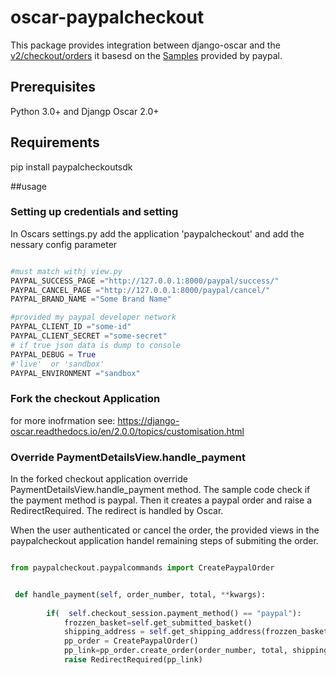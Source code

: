 # oscar-paypalcheckout

This package provides integration between django-oscar and the [v2/checkout/orders](https://developer.paypal.com/docs/api/orders/v2/)  it basesd on the [Samples](https://github.com/paypal/Checkout-Python-SDK/) provided by paypal.


## Prerequisites

Python 3.0+ and Djangp Oscar 2.0+


## Requirements

pip install paypalcheckoutsdk


##usage

### Setting up credentials and setting


In Oscars settings.py add the application  'paypalcheckout'
and add the nessary config parameter

```python

#must match withj view.py
PAYPAL_SUCCESS_PAGE ="http://127.0.0.1:8000/paypal/success/"
PAYPAL_CANCEL_PAGE ="http://127.0.0.1:8000/paypal/cancel/"
PAYPAL_BRAND_NAME ="Some Brand Name"

#provided my paypal developer network
PAYPAL_CLIENT_ID ="some-id"
PAYPAL_CLIENT_SECRET ="some-secret"
# if true json data is dump to console
PAYPAL_DEBUG = True
#'live'  or 'sandbox'
PAYPAL_ENVIRONMENT ="sandbox"
```



### Fork  the checkout Application 

for more inofrmation see:
https://django-oscar.readthedocs.io/en/2.0.0/topics/customisation.html


### Override PaymentDetailsView.handle_payment
In the forked checkout application  override PaymentDetailsView.handle_payment method.
The sample code check if the payment method is paypal. Then it creates a paypal order and raise a RedirectRequired. The redirect is handled by Oscar.

When the user authenticated or cancel the order, the provided views in the paypalcheckout application handel remaining steps of submiting the order.


```python

from paypalcheckout.paypalcommands import CreatePaypalOrder


 def handle_payment(self, order_number, total, **kwargs):
    
        if(  self.checkout_session.payment_method() == "paypal"):
            frozzen_basket=self.get_submitted_basket()
            shipping_address = self.get_shipping_address(frozzen_basket)
            pp_order = CreatePaypalOrder()
            pp_link=pp_order.create_order(order_number, total, shipping_address)
            raise RedirectRequired(pp_link)

```



